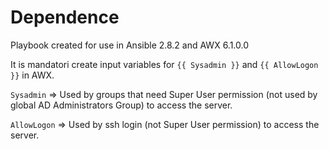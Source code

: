 # Dependence
Playbook created for use in Ansible 2.8.2 and AWX 6.1.0.0

It is mandatori create input variables for `{{ Sysadmin }}` and `{{ AllowLogon }}` in AWX.

`Sysadmin` => Used by groups that need Super User permission (not used by global AD Administrators Group) to access the server.

`AllowLogon` => Used by ssh login (not Super User permission) to access the server.
